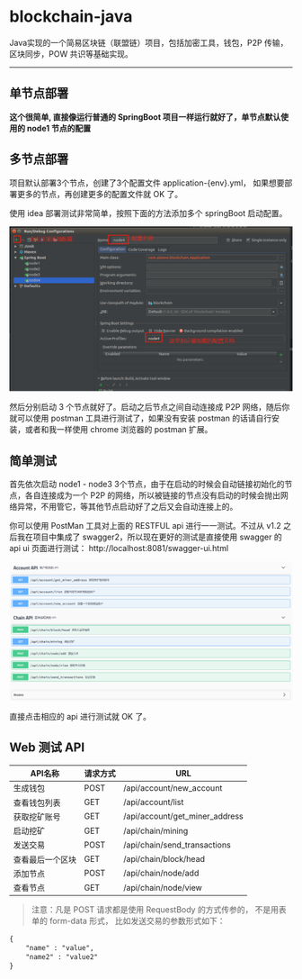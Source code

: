 # blockchain-java

Java实现的一个简易区块链（联盟链）项目，包括加密工具，钱包，P2P 传输，区块同步，POW 共识等基础实现。

-----------------------------------------------


## 单节点部署
__这个很简单, 直接像运行普通的 SpringBoot 项目一样运行就好了，单节点默认使用的 node1 节点的配置__

## 多节点部署
项目默认部署3个节点，创建了3个配置文件 application-{env}.yml， 
如果想要部署更多的节点，再创建更多的配置文件就 OK 了。

使用 idea 部署测试非常简单，按照下面的方法添加多个 springBoot 启动配置。

![](imgs/install.png)

然后分别启动 3 个节点就好了。启动之后节点之间自动连接成 P2P 网络，随后你就可以使用 postman 工具进行测试了，如果没有安装 postman 的话请自行安装，或者和我一样使用 chrome 浏览器的 postman 扩展。

## 简单测试
首先依次启动 node1 - node3 3个节点，由于在启动的时候会自动链接初始化的节点，各自连接成为一个 P2P 的网络，所以被链接的节点没有启动的时候会抛出网络异常，不用管它，等其他节点启动好了之后又会自动连接上的。

你可以使用 PostMan 工具对上面的 RESTFUL api 进行一一测试。不过从 v1.2 之后我在项目中集成了 swagger2，所以现在更好的测试是直接使用 swagger 
的 api ui 页面进行测试： http://localhost:8081/swagger-ui.html

 ![](imgs/api.png)
 
 直接点击相应的 api 进行测试就 OK 了。
 
 ## Web 测试 API
 
 API名称 | 请求方式 | URL 
 --------|---------|------
 生成钱包 | POST | /api/account/new_account
 查看钱包列表 | GET | /api/account/list
 获取挖矿账号 | GET | /api/account/get_miner_address
 启动挖矿 | GET | /api/chain/mining
 发送交易 | POST | /api/chain/send_transactions
 查看最后一个区块 | GET | /api/chain/block/head
 添加节点 | POST | /api/chain/node/add
 查看节点 | GET | /api/chain/node/view
 
 > 注意：凡是 POST 请求都是使用 RequestBody 的方式传参的， 不是用表单的 form-data 形式， 比如发送交易的参数形式如下：
 
 ```
 {
     "name" : "value",
     "name2" : "value2"
 }
 ```

